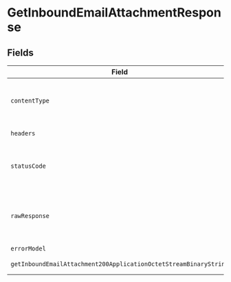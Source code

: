 # GetInboundEmailAttachmentResponse


## Fields

| Field                                                            | Type                                                             | Required                                                         | Description                                                      |
| ---------------------------------------------------------------- | ---------------------------------------------------------------- | ---------------------------------------------------------------- | ---------------------------------------------------------------- |
| `contentType`                                                    | *string*                                                         | :heavy_check_mark:                                               | HTTP response content type for this operation                    |
| `headers`                                                        | Record<string, *string*[]>                                       | :heavy_minus_sign:                                               | N/A                                                              |
| `statusCode`                                                     | *number*                                                         | :heavy_check_mark:                                               | HTTP response status code for this operation                     |
| `rawResponse`                                                    | [AxiosResponse](https://axios-http.com/docs/res_schema)          | :heavy_minus_sign:                                               | Raw HTTP response; suitable for custom response parsing          |
| `errorModel`                                                     | [shared.ErrorModel](../../models/shared/errormodel.md)           | :heavy_minus_sign:                                               | bad request                                                      |
| `getInboundEmailAttachment200ApplicationOctetStreamBinaryString` | *Uint8Array*                                                     | :heavy_minus_sign:                                               | Attachment information                                           |